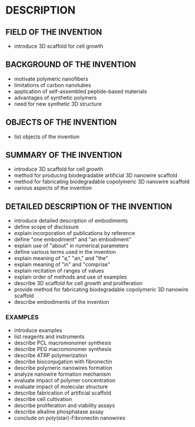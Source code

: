 # DESCRIPTION

## FIELD OF THE INVENTION

- introduce 3D scaffold for cell growth

## BACKGROUND OF THE INVENTION

- motivate polymeric nanofibers
- limitations of carbon nanotubes
- application of self-assembled peptide-based materials
- advantages of synthetic polymers
- need for new synthetic 3D structure

## OBJECTS OF THE INVENTION

- list objects of the invention

## SUMMARY OF THE INVENTION

- introduce 3D scaffold for cell growth
- method for producing biodegradable artificial 3D nanowire scaffold
- method for fabricating biodegradable copolymeric 3D nanowire scaffold
- various aspects of the invention

## DETAILED DESCRIPTION OF THE INVENTION

- introduce detailed description of embodiments
- define scope of disclosure
- explain incorporation of publications by reference
- define "one embodiment" and "an embodiment"
- explain use of "about" in numerical parameters
- define various terms used in the invention
- explain meaning of "a," "an," and "the"
- explain meaning of "in" and "comprise"
- explain recitation of ranges of values
- explain order of methods and use of examples
- describe 3D scaffold for cell growth and proliferation
- provide method for fabricating biodegradable copolymeric 3D nanowire scaffold
- describe embodiments of the invention

### EXAMPLES

- introduce examples
- list reagents and instruments
- describe PCL macromonomer synthesis
- describe PEG macromonomer synthesis
- describe ATRP polymerization
- describe bioconjugation with fibronectin
- describe polymeric nanowires formation
- analyze nanowire formation mechanism
- evaluate impact of polymer concentration
- evaluate impact of molecular structure
- describe fabrication of artificial scaffold
- describe cell cultivation
- describe proliferation and viability assays
- describe alkaline phosphatase assay
- conclude on poly(star)-Fibronectin nanowires

